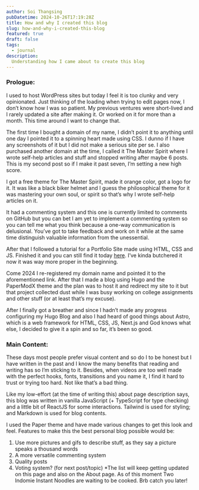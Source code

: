 ```yaml
---
author: Soi Thangsing
pubDatetime: 2024-10-26T17:19:28Z
title: How and why I created this blog
slug: how-and-why-i-created-this-blog
featured: true
draft: false
tags:
  - journal
description:
  Understanding how I came about to create this blog
---
```

### Prologue:
I used to host WordPress sites but today I feel it is too clunky and very opinionated. Just thinking of the loading when trying to edit pages now, I don’t know how I was so patient. My previous ventures were short-lived and I rarely updated a site after making it. Or worked on it for more than a month. This time around I want to change that.

The first time I bought a domain of my name, I didn’t point it to anything until one day I pointed it to a spinning heart made using CSS. I dunno if I have any screenshots of it but I did not make a serious site per se. I also purchased another domain at the time, I called it The Master Spirit where I wrote self-help articles and stuff and stopped writing after maybe 6 posts. This is my second post so if I make it past seven, I’m setting a new high score.

I got a free theme for The Master Spirit, made it orange color, got a logo for it. It was like a black biker helmet and I guess the philosophical theme for it was mastering your own soul, or spirit so that’s why I wrote self-help articles on it. 

It had a commenting system and this one is currently limited to comments on GitHub but you can bet I am yet to implement a commenting system so you can tell me what you think because a one-way communication is delusional. You’ve got to take feedback and work on it while at the same time distinguish valuable information from the unessential.

After that I followed a tutorial for a Portfolio Site made using HTML, CSS and JS. Finished it and you can still find it today [here](https://blissful-clarke-77b2ef.netlify.app/). I’ve kinda butchered it now it was way more proper in the beginning.

Come 2024 I re-registered my domain name and pointed it to the aforementioned link. After that I made a blog using Hugo and the PaperModX theme and the plan was to host it and redirect my site to it but that project collected dust while I was busy working on college assignments and other stuff (or at least that’s my excuse).

After I finally got a breather and since I hadn’t made any progress configuring my Hugo Blog and also I had heard of good things about Astro, which is a web framework for HTML, CSS, JS, Next.js and God knows what else, I decided to give it a spin and so far, it’s been so good. 
### Main Content:
These days most people prefer visual content and so do I to be honest but I have written in the past and I know the many benefits that reading and writing has so I’m sticking to it. Besides, when videos are too well made with the perfect hooks, fonts, transitions and you name it, I find it hard to trust or trying too hard. Not like that’s a bad thing. 

Like my low-effort (at the time of writing this) about page description says, this blog was written in vanilla JavaScript (+ TypeScript for type checking) and a little bit of ReactJS for some interactions. Tailwind is used for styling; and Markdown is used for blog contents.

I used the Paper theme and have made various changes to get this look and feel. 
Features to make this the best personal blog possible would be:
1.	Use more pictures and gifs to describe stuff, as they say a picture speaks a thousand words
2.	A more versatile commenting system
3.	Quality posts
4.	Voting system? (for next post/topic)
*The list will keep getting updated on this page and also on the About page. 
As of this moment
Two Indomie Instant Noodles are waiting to be cooked. Brb catch you later!
